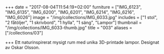 +++
date = "2017-08-04T11:54:19+02:00"
furniture = ["IMG_6123", "IMG_6135", "IMG_6200", "IMG_6201", "IMG_6214", "IMG_6216", "IMG_6026"]
image = "/img/collections/IMG_6033.jpg"
includes = ["1 stol", "2 fåtöljer", "1 skrivbord", "1 hylla", "1 säng", "Lampor"]
thumbnail = "/img/collections/IMG_6033-thumb.jpg"
title = "003"
aliases = ["/collections/03"]

+++
Ett naturinspirerat mysigt rum med unika 3D-printade lampor. Designat av Oskar Olsson.